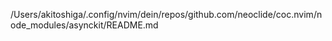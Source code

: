 /Users/akitoshiga/.config/nvim/dein/repos/github.com/neoclide/coc.nvim/node_modules/asynckit/README.md